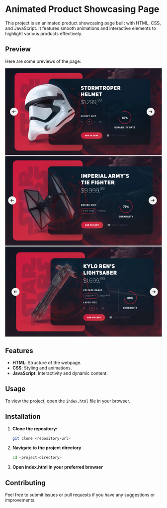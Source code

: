 # Animated Product Showcasing Page

This project is an animated product showcasing page built with HTML, CSS, and JavaScript. It features smooth animations and interactive elements to highlight various products effectively.

## Preview

Here are some previews of the page:

![Product 1](preview/1.png)
![Product 2](preview/2.png)
![Product 3](preview/3.png)

## Features

- **HTML**: Structure of the webpage.
- **CSS**: Styling and animations.
- **JavaScript**: Interactivity and dynamic content.

## Usage

To view the project, open the `index.html` file in your browser.

## Installation

1. **Clone the repository:**
   ```sh
   git clone <repository-url>
   ```
2. **Navigate to the project directory**   
   ```sh 
   cd <project-directory>

3. **Open index.html in your preferred browser**

## Contributing

Feel free to submit issues or pull requests if you have any suggestions or improvements.